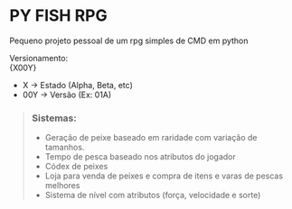 # PY FISH RPG
Pequeno projeto pessoal de um rpg simples de CMD em python

Versionamento:
<br>
{X00Y}
<br>
- X -> Estado (Alpha, Beta, etc)
- 00Y -> Versão (Ex: 01A) 

> ### Sistemas:
>- Geração de peixe baseado em raridade com variação de tamanhos.
>- Tempo de pesca baseado nos atributos do jogador
>- Códex de peixes
>- Loja para venda de peixes e compra de itens e varas de pescas melhores
>- Sistema de nível com atributos (força, velocidade e sorte)